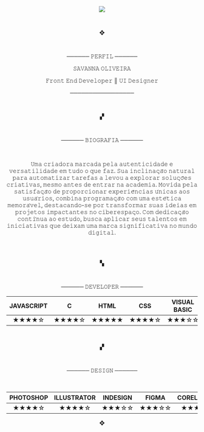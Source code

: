 <p align="center"><img src="https://github.com/ALY-137/ALY-137/assets/57689838/79010e99-2678-4ff8-a661-8c252caafcac" ></p>
</br>

<p align="center"> ❖ </p>


</br>
<p align="center">──────  𝙿𝙴𝚁𝙵𝙸𝙻  ──────</p>

<p align="center">𝚂𝙰𝚅𝙰𝙽𝙽𝙰 𝙾𝙻𝙸𝚅𝙴𝙸𝚁𝙰</p>
<p align="center">𝙵𝚛𝚘𝚗𝚝 𝙴𝚗𝚍 𝙳𝚎𝚟𝚎𝚕𝚘𝚙𝚎𝚛 ║ 𝚄𝙸 𝙳𝚎𝚜𝚒𝚐𝚗𝚎𝚛</p>

<p align="center">─────────────────</p>

</br>
<p align="center">▞</p>
</br>

<p align="center">──────  𝙱𝙸𝙾𝙶𝚁𝙰𝙵𝙸𝙰  ──────</p>

</br>

<p align="center"> 𝚄𝚖𝚊 𝚌𝚛𝚒𝚊𝚍𝚘𝚛𝚊 𝚖𝚊𝚛𝚌𝚊𝚍𝚊 𝚙𝚎𝚕𝚊 𝚊𝚞𝚝𝚎𝚗𝚝𝚒𝚌𝚒𝚍𝚊𝚍𝚎 𝚎 𝚟𝚎𝚛𝚜𝚊𝚝𝚒𝚕𝚒𝚍𝚊𝚍𝚎 𝚎𝚖 𝚝𝚞𝚍𝚘 𝚘 𝚚𝚞𝚎 𝚏𝚊𝚣. 𝚂𝚞𝚊 𝚒𝚗𝚌𝚕𝚒𝚗𝚊𝚌̧𝚊̃𝚘 𝚗𝚊𝚝𝚞𝚛𝚊𝚕 𝚙𝚊𝚛𝚊 𝚊𝚞𝚝𝚘𝚖𝚊𝚝𝚒𝚣𝚊𝚛 𝚝𝚊𝚛𝚎𝚏𝚊𝚜 𝚊 𝚕𝚎𝚟𝚘𝚞 𝚊 𝚎𝚡𝚙𝚕𝚘𝚛𝚊𝚛 𝚜𝚘𝚕𝚞𝚌̧𝚘̃𝚎𝚜 𝚌𝚛𝚒𝚊𝚝𝚒𝚟𝚊𝚜, 𝚖𝚎𝚜𝚖𝚘 𝚊𝚗𝚝𝚎𝚜 𝚍𝚎 𝚎𝚗𝚝𝚛𝚊𝚛 𝚗𝚊 𝚊𝚌𝚊𝚍𝚎𝚖𝚒𝚊. 𝙼𝚘𝚟𝚒𝚍𝚊 𝚙𝚎𝚕𝚊 𝚜𝚊𝚝𝚒𝚜𝚏𝚊𝚌̧𝚊̃𝚘 𝚍𝚎 𝚙𝚛𝚘𝚙𝚘𝚛𝚌𝚒𝚘𝚗𝚊𝚛 𝚎𝚡𝚙𝚎𝚛𝚒𝚎̂𝚗𝚌𝚒𝚊𝚜 𝚞́𝚗𝚒𝚌𝚊𝚜 𝚊𝚘𝚜 𝚞𝚜𝚞𝚊́𝚛𝚒𝚘𝚜, 𝚌𝚘𝚖𝚋𝚒𝚗𝚊 𝚙𝚛𝚘𝚐𝚛𝚊𝚖𝚊𝚌̧𝚊̃𝚘 𝚌𝚘𝚖 𝚞𝚖𝚊 𝚎𝚜𝚝𝚎́𝚝𝚒𝚌𝚊 𝚖𝚎𝚖𝚘𝚛𝚊́𝚟𝚎𝚕, 𝚍𝚎𝚜𝚝𝚊𝚌𝚊𝚗𝚍𝚘-𝚜𝚎 𝚙𝚘𝚛 𝚝𝚛𝚊𝚗𝚜𝚏𝚘𝚛𝚖𝚊𝚛 𝚜𝚞𝚊𝚜 𝚒𝚍𝚎𝚒𝚊𝚜 𝚎𝚖 𝚙𝚛𝚘𝚓𝚎𝚝𝚘𝚜 𝚒𝚖𝚙𝚊𝚌𝚝𝚊𝚗𝚝𝚎𝚜 𝚗𝚘 𝚌𝚒𝚋𝚎𝚛𝚎𝚜𝚙𝚊𝚌̧𝚘. 𝙲𝚘𝚖 𝚍𝚎𝚍𝚒𝚌𝚊𝚌̧𝚊̃𝚘 𝚌𝚘𝚗𝚝𝚒́𝚗𝚞𝚊 𝚊𝚘 𝚎𝚜𝚝𝚞𝚍𝚘, 𝚋𝚞𝚜𝚌𝚊 𝚊𝚙𝚕𝚒𝚌𝚊𝚛 𝚜𝚎𝚞𝚜 𝚝𝚊𝚕𝚎𝚗𝚝𝚘𝚜 𝚎𝚖 𝚒𝚗𝚒𝚌𝚒𝚊𝚝𝚒𝚟𝚊𝚜 𝚚𝚞𝚎 𝚍𝚎𝚒𝚡𝚊𝚖 𝚞𝚖𝚊 𝚖𝚊𝚛𝚌𝚊 𝚜𝚒𝚐𝚗𝚒𝚏𝚒𝚌𝚊𝚝𝚒𝚟𝚊 𝚗𝚘 𝚖𝚞𝚗𝚍𝚘 𝚍𝚒𝚐𝚒𝚝𝚊𝚕.

</p>
</br>




</br>

<p align="center">▚</p>

</br>

<p align="center">──────  𝙳𝙴𝚅𝙴𝙻𝙾𝙿𝙴𝚁  ──────</p>

 
JAVASCRIPT | C | HTML | CSS | VISUAL BASIC | JAVA | VS CODE | GITHUB 
:---------: | :------: | :-------:| :-------:| :-------: | :-------:| :-------:| :-------:
★★★★☆| ★★★★☆ | ★★★★★ | ★★★★☆  | ★★★☆☆ | ★★★☆☆ | ★★★★☆ | ★★★☆☆ 


</br>
<p align="center">▞</p>
</br>

<p align="center">──────  𝙳𝙴𝚂𝙸𝙶𝙽  ──────</p>

<!-- Espaçamento para tentar centralizar a tabela -->
&nbsp;&nbsp;&nbsp;&nbsp;&nbsp;&nbsp;&nbsp;&nbsp;&nbsp;&nbsp;&nbsp;&nbsp;&nbsp;&nbsp;&nbsp;&nbsp;&nbsp;&nbsp;&nbsp;&nbsp;&nbsp;&nbsp;&nbsp;&nbsp;&nbsp;&nbsp;&nbsp;&nbsp;

| PHOTOSHOP | ILLUSTRATOR | INDESIGN | FIGMA | CORELDRAW |
| :-------: | :---------: | :------: | :---: | :-------: |
| ★★★★☆ | ★★★★☆ | ★★★☆☆ | ★★★☆☆ | ★★★☆☆ |

<p align="center">❖</p>




